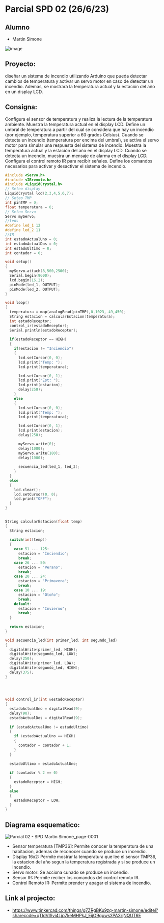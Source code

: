 # Parcial SPD 02 (26/6/23)
## Alumno
- Martin Simone

![image](https://github.com/Martiin542/parcial-02-SPD/assets/116306654/60d7574a-ef6f-4cd5-98ae-3e08108f2576)


## Proyecto: 
diseñar un sistema de incendio utilizando Arduino que pueda
detectar cambios de temperatura y activar un servo motor en caso de detectar un incendio.
Además, se mostrará la temperatura actual y la estación del año en un display LCD.

## Consigna:
Configura el sensor de temperatura y realiza la lectura de la temperatura ambiente.
Muestra la temperatura actual en el display LCD. Define un umbral de temperatura a partir del cual se considera que hay un incendio (por
ejemplo, temperatura superior a 60 grados Celsius).
Cuando se detecta un incendio (temperatura por encima del umbral), se activa el servo
motor para simular una respuesta del sistema de incendio. Muestra la temperatura actual y la estación del año en el display LCD.
Cuando se detecta un incendio, muestra un mensaje de alarma en el display LCD. Configura el control remoto IR para recibir señales.
Define los comandos necesarios para activar y desactivar el sistema de incendio.

~~~ C++
#include <Servo.h>
#include <IRremote.h>
#include <LiquidCrystal.h>
// Seteo display
LiquidCrystal lcd(2,3,4,5,6,7);
// Seteo TMP
int pinTMP = 0;
float temperatura = 0;
// Seteo Servo
Servo myServo;
//leds
#define led_1 12
#define led_2 11
//IR
int estadoActualUno = 0;
int estadoActualDos = 0;
int estadoUltimo = 0;
int contador = 0;

void setup()
{
  myServo.attach(8,500,2500);
  Serial.begin(9600);
  lcd.begin(16,2);
  pinMode(led_1, OUTPUT); 
  pinMode(led_2, OUTPUT);
}

void loop()
{
  temperatura = map(analogRead(pinTMP),0,1023,-49,450);
  String estacion = calcularEstacion(temperatura);
  int estadoReceptor;
  control_ir(estadoReceptor);
  Serial.println(estadoReceptor);
  
  if(estadoReceptor == HIGH)
  {
  	if(estacion != "Inciendio")
  	{
      lcd.setCursor(0, 0);
      lcd.print("Temp: ");
      lcd.print(temperatura);

      lcd.setCursor(0, 1);
      lcd.print("Est: ");
      lcd.print(estacion);
      delay(250);
  	}
  	else
  	{
      lcd.setCursor(0, 0);
      lcd.print("Temp: ");
      lcd.print(temperatura);

      lcd.setCursor(0, 1);
      lcd.print(estacion);
      delay(250);

      myServo.write(0); 
      delay(1000); 
      myServo.write(180); 
      delay(1000); 
    
      secuencia_led(led_1, led_2);
  	}
  }
  else
  {
    lcd.clear();
  	lcd.setCursor(0, 0);
    lcd.print("OFF");
  }
}
  

String calcularEstacion(float temp)
{
  String estacion;
  
  switch(int(temp))
  {
  	case 51 ... 125:
      estacion = "Inciendio";
      break;
    case 26 ... 50:
      estacion = "Verano";
      break;
    case 20 ... 24:
      estacion = "Primavera";
      break;
    case 10 ... 19:
      estacion = "Otoño";
      break;
    default:
      estacion = "Invierno";
      break;
  }
  
  return estacion;
}

void secuencia_led(int primer_led, int segundo_led)
{ 
  digitalWrite(primer_led, HIGH); 
  digitalWrite(segundo_led, LOW); 
  delay(250); 
  digitalWrite(primer_led, LOW); 
  digitalWrite(segundo_led, HIGH); 
  delay(375); 
}

  
  
  
void control_ir(int &estadoReceptor)
{
  estadoActualUno = digitalRead(9);
  delay(90);
  estadoActualDos = digitalRead(9);
  
  if (estadoActualUno != estadoUltimo)
  {
    if (estadoActualUno == HIGH)
    {
      contador = contador + 1;
    }
  }
  
  estadoUltimo = estadoActualUno;
  
  if (contador % 2 == 0)
  {
    estadoReceptor = HIGH;
  }
  else
  {
    estadoReceptor = LOW;
  }
}
~~~

## Diagrama esquematico:
![Parcial 02 - SPD Martin Simone_page-0001](https://github.com/Martiin542/parcial-02-SPD/assets/116306654/dd9975bb-634a-47fa-be5d-e05f36adac4a)

* Sensor temperatura [TMP36]: Permite conocer la temperatura de una habitacion, ademas de reconocer cuando se produce un incendio.
* Display 16x2: Permite mostrar la temperatura que lee el sensor TMP36, la estacion del año segun la temperatura registrada y si se produce un incendio.
* Servo motor: Se acciona cunado se produce un incendio.
* Sensor IR: Permite reciber los comandos del control remoto IR.
* Control Remoto IR: Permite prender y apagar el sistema de incendio.

## Link al projecto:
* https://www.tinkercad.com/things/g7ZRgBKu9zq-martin-simone/editel?sharecode=qTldVlSyi4Ljp7keMHPkJ_EijO9guws3PA3rjNQUT6E
